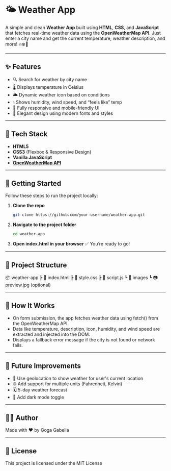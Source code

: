 # 🌤️ Weather App

A simple and clean **Weather App** built using **HTML**, **CSS**, and **JavaScript** that fetches real-time weather data using the **OpenWeatherMap API**. Just enter a city name and get the current temperature, weather description, and more! 🔥❄️💨

---

## ✨ Features

- 🔍 Search for weather by city name  
- 🌡️ Displays temperature in Celsius  
- 🌥️ Dynamic weather icon based on conditions  
- 💧 Shows humidity, wind speed, and “feels like” temp  
- 📱 Fully responsive and mobile-friendly UI  
- 🧼 Elegant design using modern fonts and styles

---

## 🧰 Tech Stack

- **HTML5**  
- **CSS3** (Flexbox & Responsive Design)  
- **Vanilla JavaScript**  
- **[OpenWeatherMap API](https://openweathermap.org/api)**

---

## 🚀 Getting Started

Follow these steps to run the project locally:

1. **Clone the repo**
   ```bash
   git clone https://github.com/your-username/weather-app.git
2. **Navigate to the project folder**
   ```bash
   cd weather-app
3. **Open index.html in your browser**
   ✅ You’re ready to go!

---

## 📁 Project Structure
📦 weather-app
 ┣ 📄 index.html
 ┣ 📄 style.css
 ┣ 📄 script.js
 ┗ 📁 images
     ┗ 📷 preview.jpg (optional)

---

## 🧠 How It Works
- On form submission, the app fetches weather data using fetch() from the OpenWeatherMap API.
- Data like temperature, description, icon, humidity, and wind speed are extracted and injected into the DOM.
- Displays a fallback error message if the city is not found or network fails.

---

## 🚧 Future Improvements
- 📍 Use geolocation to show weather for user's current location
- 🌐 Add support for multiple units (Fahrenheit, Kelvin)
- 🗓️ 5-day weather forecast
- 🌙 Add dark mode toggle

---

## 🙋‍♂️ Author
Made with ❤️ by Goga Gabelia

---

## 📜 License
This project is licensed under the MIT License
